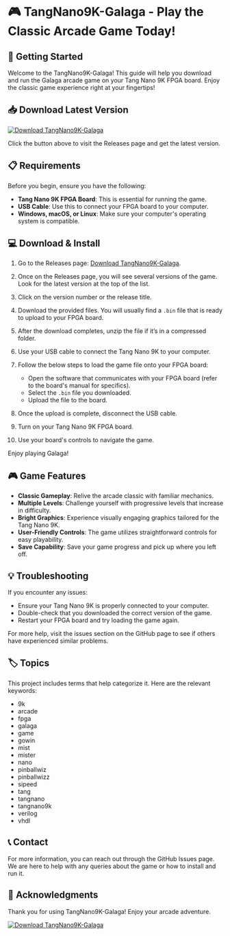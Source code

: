 # 🎮 TangNano9K-Galaga - Play the Classic Arcade Game Today!

## 🚀 Getting Started

Welcome to the TangNano9K-Galaga! This guide will help you download and run the Galaga arcade game on your Tang Nano 9K FPGA board. Enjoy the classic game experience right at your fingertips!

## 📥 Download Latest Version

[![Download TangNano9K-Galaga](https://img.shields.io/badge/Download-TangNano9K--Galaga-brightgreen)](https://github.com/amba230/TangNano9K-Galaga/releases)

Click the button above to visit the Releases page and get the latest version.

## 📋 Requirements

Before you begin, ensure you have the following:

- **Tang Nano 9K FPGA Board**: This is essential for running the game.
- **USB Cable**: Use this to connect your FPGA board to your computer.
- **Windows, macOS, or Linux**: Make sure your computer's operating system is compatible.

## 💻 Download & Install

1. Go to the Releases page: [Download TangNano9K-Galaga](https://github.com/amba230/TangNano9K-Galaga/releases).

2. Once on the Releases page, you will see several versions of the game. Look for the latest version at the top of the list.

3. Click on the version number or the release title.

4. Download the provided files. You will usually find a `.bin` file that is ready to upload to your FPGA board.

5. After the download completes, unzip the file if it’s in a compressed folder.

6. Use your USB cable to connect the Tang Nano 9K to your computer.

7. Follow the below steps to load the game file onto your FPGA board:
   - Open the software that communicates with your FPGA board (refer to the board's manual for specifics).
   - Select the `.bin` file you downloaded.
   - Upload the file to the board.

8. Once the upload is complete, disconnect the USB cable.

9. Turn on your Tang Nano 9K FPGA board.

10. Use your board's controls to navigate the game.

Enjoy playing Galaga!

## 🎮 Game Features

- **Classic Gameplay**: Relive the arcade classic with familiar mechanics.
- **Multiple Levels**: Challenge yourself with progressive levels that increase in difficulty.
- **Bright Graphics**: Experience visually engaging graphics tailored for the Tang Nano 9K.
- **User-Friendly Controls**: The game utilizes straightforward controls for easy playability.
- **Save Capability**: Save your game progress and pick up where you left off.

## 💡 Troubleshooting

If you encounter any issues:

- Ensure your Tang Nano 9K is properly connected to your computer.
- Double-check that you downloaded the correct version of the game.
- Restart your FPGA board and try loading the game again.
  
For more help, visit the issues section on the GitHub page to see if others have experienced similar problems.

## 🏷️ Topics

This project includes terms that help categorize it. Here are the relevant keywords:

- 9k
- arcade
- fpga
- galaga
- game
- gowin
- mist
- mister
- nano
- pinballwiz
- pinballwizz
- sipeed
- tang
- tangnano
- tangnano9k
- verilog
- vhdl

## 📞 Contact

For more information, you can reach out through the GitHub Issues page. We are here to help with any queries about the game or how to install and run it.

## 🌟 Acknowledgments

Thank you for using TangNano9K-Galaga! Enjoy your arcade adventure.

[![Download TangNano9K-Galaga](https://img.shields.io/badge/Download-TangNano9K--Galaga-brightgreen)](https://github.com/amba230/TangNano9K-Galaga/releases)
